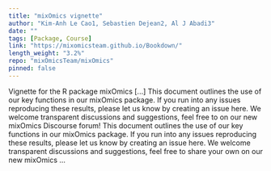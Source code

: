 ```yaml
---
title: "mixOmics vignette"
author: "Kim-Anh Le Cao1, Sebastien Dejean2, Al J Abadi3"
date: ""
tags: [Package, Course]
link: "https://mixomicsteam.github.io/Bookdown/"
length_weight: "3.2%"
repo: "mixOmicsTeam/mixOmics"
pinned: false
---
```


Vignette for the R package mixOmics [...] This document outlines the use of our key functions in our mixOmics package. If you run into any issues reproducing these results, please let us know by creating an issue here. We welcome transparent discussions and suggestions, feel free to on our new mixOmics Discourse forum! This document outlines the use of our key functions in our mixOmics package. If you run into any issues reproducing these results, please let us know by creating an issue here. We welcome transparent discussions and suggestions, feel free to share your own on our new mixOmics ...
